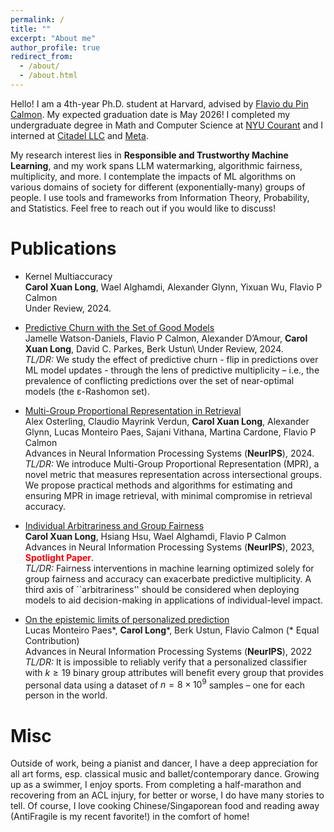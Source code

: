 ```yaml
---
permalink: /
title: ""
excerpt: "About me"
author_profile: true
redirect_from: 
  - /about/
  - /about.html
---
```

Hello! I am a 4th-year Ph.D. student at Harvard, advised by [Flavio du Pin Calmon](http://people.seas.harvard.edu/~flavio/). My expected graduation date is May 2026! I completed my undergraduate degree in Math and Computer Science at [NYU Courant](https://cims.nyu.edu/dynamic/) and I interned at [Citadel LLC](https://www.citadel.com) and [Meta](https://about.meta.com). 

My research interest lies in **Responsible and Trustworthy Machine Learning**, and my work spans LLM watermarking, algorithmic fairness, multiplicity, and more. I contemplate the impacts of ML algorithms on various domains of society for different (exponentially-many) groups of people. I use tools and frameworks from Information Theory, Probability, and Statistics. Feel free to reach out if you would like to discuss! 

# Publications
- Kernel Multiaccuracy\
**Carol Xuan Long**, Wael Alghamdi, Alexander Glynn, Yixuan Wu, Flavio P Calmon\
Under Review, 2024.

- [Predictive Churn with the Set of Good Models](https://arxiv.org/pdf/2402.07745)\
Jamelle Watson-Daniels, Flavio P Calmon, Alexander D’Amour, **Carol Xuan Long**, David C. Parkes, Berk Ustun\ 
Under Review, 2024.\
*TL/DR:* We study the effect of predictive churn - flip in predictions over ML model updates - through the lens of predictive multiplicity – i.e., the prevalence of conflicting predictions over the set of near-optimal models (the ε-Rashomon set). 

- [Multi-Group Proportional Representation in Retrieval](https://openreview.net/pdf?id=BRZYhVHvSg)\
Alex Osterling, Claudio Mayrink Verdun, **Carol Xuan Long**, Alexander Glynn, Lucas Monteiro Paes, Sajani Vithana, Martina Cardone, Flavio P Calmon\
Advances in Neural Information Processing Systems (**NeurIPS**), 2024.\
*TL/DR:* We introduce Multi-Group Proportional Representation (MPR), a novel metric that measures representation across intersectional groups. We propose practical methods and algorithms for estimating and ensuring MPR in image retrieval, with minimal compromise in retrieval accuracy. 

- [Individual Arbitrariness and Group Fairness](https://openreview.net/pdf?id=nzkWhoXUpv)\
**Carol Xuan Long**, Hsiang Hsu, Wael Alghamdi, Flavio P Calmon\
Advances in Neural Information Processing Systems (**NeurIPS**), 2023, <span style="color:red">**Spotlight Paper**</span>.\
*TL/DR:* Fairness interventions in machine learning optimized solely for group fairness and accuracy can exacerbate predictive multiplicity. A third axis of ``arbitrariness'' should be considered when deploying models to aid decision-making in applications of individual-level impact. 

<!-- <pre><code>
@inproceedings{long2023individual,
  title={Individual Arbitrariness and Group Fairness},
  author={Long, Carol Xuan and Hsu, Hsiang and Alghamdi, Wael and Calmon, Flavio},
  booktitle={Thirty-seventh Conference on Neural Information Processing Systems},
  year={2023}
}</code></pre> -->

- [On the epistemic limits of personalized prediction](https://scholar.google.com/citations?view_op=view_citation&hl=en&user=DGQASc8AAAAJ&citation_for_view=DGQASc8AAAAJ:d1gkVwhDpl0C)\
Lucas Monteiro Paes\*, **Carol Long**\*, Berk Ustun, Flavio Calmon (* Equal Contribution)\
Advances in Neural Information Processing Systems (**NeurIPS**), 2022\
*TL/DR:* It is impossible to reliably verify that a personalized classifier with $k \geq 19$ binary group attributes will benefit every group that provides personal data using a dataset of $n = 8 × 10^9$ samples – one for each person in the world.

<!-- <pre><code>
@article{monteiro2022epistemic,
  title={On the epistemic limits of personalized prediction},
  author={Monteiro Paes, Lucas and Long, Carol and Ustun, Berk and Calmon, Flavio},
  journal={Advances in Neural Information Processing Systems},
  volume={35},
  pages={1979--1991},
  year={2022}
}</code></pre> -->

# Misc
Outside of work, being a pianist and dancer, I have a deep appreciation for all art forms, esp. classical music and ballet/contemporary dance. Growing up as a swimmer, I enjoy sports. From completing a half-marathon and recovering from an ACL injury, for better or worse, I do have many stories to tell. Of course, I love cooking Chinese/Singaporean food and reading away (AntiFragile is my recent favorite!) in the comfort of home! 